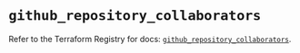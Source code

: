 # `github_repository_collaborators`

Refer to the Terraform Registry for docs: [`github_repository_collaborators`](https://registry.terraform.io/providers/integrations/github/6.3.1/docs/resources/repository_collaborators).
